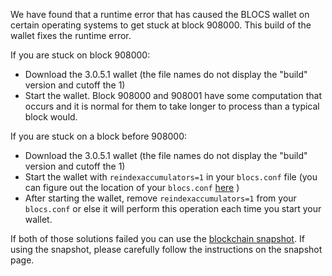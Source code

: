 We have found that a runtime error that has caused the BLOCS wallet on certain operating systems to get stuck at block 908000. This build of the wallet fixes the runtime error.

If you are stuck on block 908000:
- Download the 3.0.5.1 wallet (the file names do not display the "build" version and cutoff the 1)
- Start the wallet. Block 908000 and 908001 have some computation that occurs and it is normal for them to take longer to process than a typical block would.

If you are stuck on a block before 908000:
- Download the 3.0.5.1 wallet (the file names do not display the "build" version and cutoff the 1)
- Start the wallet with `reindexaccumulators=1` in your `blocs.conf` file (you can figure out the location of your `blocs.conf` [here](https://blocs.freshdesk.com/support/solutions/articles/30000004664-where-are-my-wallet-dat-blockchain-and-configuration-conf-files-located-) )
- After starting the wallet, remove `reindexaccumulators=1` from your `blocs.conf` or else it will perform this operation each time you start your wallet.

If both of those solutions failed you can use the [blockchain snapshot](http://178.254.23.111/~pub/BLOCS/Daily-Snapshots-Html/BLOCS-Daily-Snapshots.html). If using the snapshot, please carefully follow the instructions on the snapshot page.
